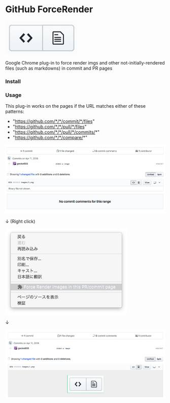 # GitHub ForceRender


![](https://github.com/gecko655/GitHub-ForceRender/blob/master/images/1.png)

Google Chrome plug-in to force render imgs and other not-initially-rendered files (such as markdowns) in commit and PR pages

### Install

### Usage

This plug-in works on the pages if the URL matches either of these patterns:
- "https://github.com/*/*/commit/*/files"
- "https://github.com/*/*/pull/*/files"
- "https://github.com/*/*/pull/*/commits/*"
- "https://github.com/*/*/compare/*"

![](https://github.com/gecko655/GitHub-ForceRender/blob/master/images/3.png)

↓ (Right click)

![](https://github.com/gecko655/GitHub-ForceRender/blob/master/images/2.png)

↓

![](https://github.com/gecko655/GitHub-ForceRender/blob/master/images/4.png)
